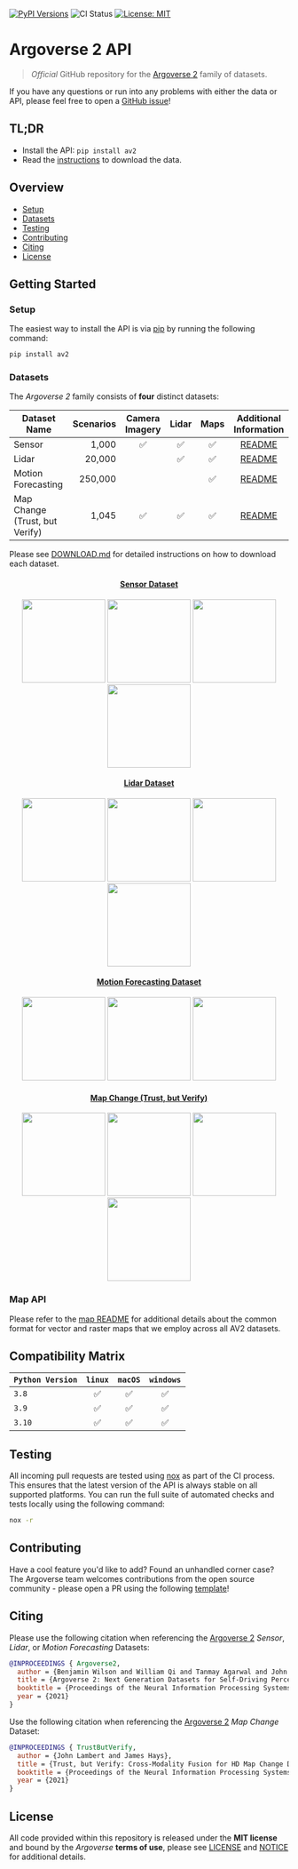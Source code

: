 [![PyPI Versions](https://img.shields.io/pypi/pyversions/av2)](https://pypi.org/project/av2/)
![CI Status](https://github.com/argoai/argoverse2-api/actions/workflows/ci.yml/badge.svg)
[![License: MIT](https://img.shields.io/badge/License-MIT-yellow.svg)](./LICENSE)

# Argoverse 2 API

> _Official_ GitHub repository for the [Argoverse 2](https://www.argoverse.org) family of datasets.

If you have any questions or run into any problems with either the data or API, please feel free to open a [GitHub issue](https://github.com/argoai/argoverse2-api/issues)!

## TL;DR

- Install the API: `pip install av2`
- Read the [instructions](DOWNLOAD.md) to download the data.

## Overview

- [Setup](#setup)
- [Datasets](#datasets)
- [Testing](#testing)
- [Contributing](#contributing)
- [Citing](#citing)
- [License](#license)

## Getting Started

### Setup

The easiest way to install the API is via [pip](https://pypi.org/project/av2/) by running the following command:

```bash
pip install av2
```

### Datasets

The _Argoverse 2_ family consists of **four** distinct datasets:

| Dataset Name   | Scenarios | Camera Imagery | Lidar| Maps | Additional Information|
| ---------------| --------: | :------------: | :--: | :--: | :--------------------:|
| Sensor | 1,000 | :white_check_mark: | :white_check_mark: | :white_check_mark: | [README](src/av2/datasets/sensor/README.md) |
| Lidar  | 20,000 | | :white_check_mark: | :white_check_mark: | [README](src/av2/datasets/lidar/README.md) |
| Motion Forecasting | 250,000 | | | :white_check_mark: | [README](src/av2/datasets/motion_forecasting/README.md) |
| Map Change (Trust, but Verify) | 1,045 | :white_check_mark:  | :white_check_mark: | :white_check_mark: | [README](src/av2/datasets/tbv/README.md) |

Please see [DOWNLOAD.md](DOWNLOAD.md) for detailed instructions on how to download each dataset.

<div align="center">
  <h4> <a href="src/av2/datasets/sensor/README.md"> Sensor Dataset </a> </h4>
  <img src="https://user-images.githubusercontent.com/29715011/158742778-557f31a4-569d-44aa-a032-99836094dc97.gif" height="150">
  <img src="https://user-images.githubusercontent.com/29715011/158742776-069501c4-8dd4-4f9d-ac8c-f0421f855607.gif" height="150">
  <img src="https://user-images.githubusercontent.com/29715011/158739736-fe876299-23da-46ed-98ce-173f938d1702.gif" height="150">
  <img src="https://user-images.githubusercontent.com/29715011/158739767-886e1c2f-4613-495d-9204-a7b4813af16d.gif" height="150">
</div>

<div align="center">
  <h4> <a href="src/av2/datasets/lidar/README.md"> Lidar Dataset </a> </h4>
  <img src="https://user-images.githubusercontent.com/29715011/158715494-472339d1-a5d5-4d33-8fcf-3455c0d78d27.gif" height="150">
  <img src="https://user-images.githubusercontent.com/29715011/158715496-f439ccad-71af-4880-8b43-ade7b6c8f333.gif" height="150">
  <img src="https://user-images.githubusercontent.com/29715011/158715498-23d7a11f-12a1-4aeb-b9af-dbced217b340.gif" height="150">
  <img src="https://user-images.githubusercontent.com/29715011/158715497-d1603423-c32f-4cf0-ab1e-6bbc9c458535.gif" height="150">
</div>


<div align="center">
  <h4> <a href="src/av2/datasets/motion_forecasting/README.md"> Motion Forecasting Dataset </a> </h4>
  <img src="https://user-images.githubusercontent.com/29715011/158486284-1a0df794-ee0a-4ae6-a320-0dd0d1daad06.gif" height="150">
  <img src="https://user-images.githubusercontent.com/29715011/158486286-e734e654-b879-4994-a129-9957cc591af4.gif" height="150">
  <img src="https://user-images.githubusercontent.com/29715011/158486288-5e7c0971-de0c-4ff5-bea7-76f7922dd1e0.gif" height="150">
</div>

<div align="center">
  <h4> <a href="src/av2/datasets/tbv/README.md"> Map Change (Trust, but Verify) </a> </h4>
  <img src="https://user-images.githubusercontent.com/29715011/159150544-93ed1b7e-242a-416e-ac01-e1df3ff9be8b.gif" height="150">
  <img src="https://user-images.githubusercontent.com/29715011/159150539-e5d14886-4b5c-4e10-96e1-6fdf5696d430.gif" height="150">
  <img src="https://user-images.githubusercontent.com/29715011/159152108-3c3001fe-ec7c-48fd-8c08-4a473affb2a3.gif" height="150">
  <img src="https://user-images.githubusercontent.com/29715011/159152102-27c04180-9ca4-4725-be81-95ee6858d367.gif" height="150">
</div>

### Map API

Please refer to the [map README](src/av2/map/README.md) for additional details about the common format for vector and
raster maps that we employ across all AV2 datasets.

## Compatibility Matrix

| `Python Version` |       `linux`      |       `macOS`      |      `windows`     |
| -------------    | :----------------: | :----------------: | :----------------: |
| `3.8`            | :white_check_mark: | :white_check_mark: | :white_check_mark: |
| `3.9`            | :white_check_mark: | :white_check_mark: | :white_check_mark: |
| `3.10`           | :white_check_mark: | :white_check_mark: | :white_check_mark: |

## Testing

All incoming pull requests are tested using [nox](https://nox.thea.codes/en/stable/) as
part of the CI process. This ensures that the latest version of the API is always stable on all supported platforms. You
can run the full suite of automated checks and tests locally using the following command:

```bash
nox -r
```

## Contributing

Have a cool feature you'd like to add? Found an unhandled corner case? The Argoverse team welcomes contributions from
the open source community - please open a PR using the following [template](.github/pull_request_template.md)!

## Citing

Please use the following citation when referencing the [Argoverse 2](https://datasets-benchmarks-proceedings.neurips.cc/paper/2021/file/4734ba6f3de83d861c3176a6273cac6d-Paper-round2.pdf) _Sensor_, _Lidar_, or _Motion Forecasting_ Datasets:

```BibTeX
@INPROCEEDINGS { Argoverse2,
  author = {Benjamin Wilson and William Qi and Tanmay Agarwal and John Lambert and Jagjeet Singh and Siddhesh Khandelwal and Bowen Pan and Ratnesh Kumar and Andrew Hartnett and Jhony Kaesemodel Pontes and Deva Ramanan and Peter Carr and James Hays},
  title = {Argoverse 2: Next Generation Datasets for Self-Driving Perception and Forecasting},
  booktitle = {Proceedings of the Neural Information Processing Systems Track on Datasets and Benchmarks (NeurIPS Datasets and Benchmarks 2021)},
  year = {2021}
}
```

Use the following citation when referencing the [Argoverse 2](https://datasets-benchmarks-proceedings.neurips.cc/paper/2021/file/6f4922f45568161a8cdf4ad2299f6d23-Paper-round2.pdf) _Map Change_ Dataset:
```BibTeX
@INPROCEEDINGS { TrustButVerify,
  author = {John Lambert and James Hays},
  title = {Trust, but Verify: Cross-Modality Fusion for HD Map Change Detection},
  booktitle = {Proceedings of the Neural Information Processing Systems Track on Datasets and Benchmarks (NeurIPS Datasets and Benchmarks 2021)},
  year = {2021}
}
```

## License

All code provided within this repository is released under the **MIT license** and bound by the _Argoverse_ **terms of use**,
please see [LICENSE](LICENSE) and [NOTICE](NOTICE) for additional details.
